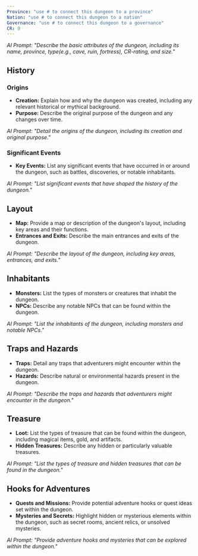 ```yaml
---
Province: "use # to connect this dungeon to a province"
Nation: "use # to connect this dungeon to a nation"
Governance: "use # to connect this dungeon to a governance"
CR: 0
---
```

_AI Prompt: "Describe the basic attributes of the dungeon, including its name, province, type(e.g., cave, ruin, fortress), CR-rating, and size."_

## History

### Origins

-   **Creation:** Explain how and why the dungeon was created, including any relevant historical or mythical background.
-   **Purpose:** Describe the original purpose of the dungeon and any changes over time.

_AI Prompt: "Detail the origins of the dungeon, including its creation and original purpose."_

### Significant Events

-   **Key Events:** List any significant events that have occurred in or around the dungeon, such as battles, discoveries, or notable inhabitants.

_AI Prompt: "List significant events that have shaped the history of the dungeon."_

## Layout

-   **Map:** Provide a map or description of the dungeon's layout, including key areas and their functions.
-   **Entrances and Exits:** Describe the main entrances and exits of the dungeon.

_AI Prompt: "Describe the layout of the dungeon, including key areas, entrances, and exits."_

## Inhabitants

-   **Monsters:** List the types of monsters or creatures that inhabit the dungeon.
-   **NPCs:** Describe any notable NPCs that can be found within the dungeon.

_AI Prompt: "List the inhabitants of the dungeon, including monsters and notable NPCs."_

## Traps and Hazards

-   **Traps:** Detail any traps that adventurers might encounter within the dungeon.
-   **Hazards:** Describe natural or environmental hazards present in the dungeon.

_AI Prompt: "Describe the traps and hazards that adventurers might encounter in the dungeon."_

## Treasure

-   **Loot:** List the types of treasure that can be found within the dungeon, including magical items, gold, and artifacts.
-   **Hidden Treasures:** Describe any hidden or particularly valuable treasures.

_AI Prompt: "List the types of treasure and hidden treasures that can be found in the dungeon."_

## Hooks for Adventures

-   **Quests and Missions:** Provide potential adventure hooks or quest ideas set within the dungeon.
-   **Mysteries and Secrets:** Highlight hidden or mysterious elements within the dungeon, such as secret rooms, ancient relics, or unsolved mysteries.

_AI Prompt: "Provide adventure hooks and mysteries that can be explored within the dungeon."_
